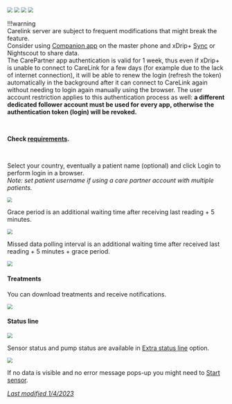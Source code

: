 <img src="../../images/hamburger_menu.png" style="zoom:75%;" />  
<img src="../../images/M-S.png" style="zoom:75%;" />  
<img src="../../images/M-S-HDS.png" style="zoom:75%;" />  
<img src="../images/M-S-HDSlistM.png" style="zoom:76%;" />

</br>

!!!warning  
    Carelink server are subject to frequent modifications that might break the feature.  
    Consider using [Companion app](../companion) on the master phone and xDrip+ [Sync](../xdripfollower) or Nightscout to share data.  
    The CarePartner app authentication is valid for 1 week, thus even if xDrip+ is unable to connect to CareLink for a few days (for example due to the lack of internet connection), it will be able to renew the login (refresh the token) automatically in the background after it can connect to CareLink again without needing to login again manually using the browser. The user account restriction applies to this authentication process as well: **a different dedicated follower account must be used for every app, otherwise the authentication token (login) will be revoked.**

</br>

**Check [requirements](https://github.com/benceszasz/xDripCareLinkFollower#requirements).**

</br>

Select your country, eventually a patient name (optional) and click Login to perform login in a browser.  
*Note: set patient username if using a care partner account with multiple patients.*

<img src="../images/M-S-HDS-CF1.png" style="zoom:71%;" />

Grace period is an additional waiting time after receiving last reading + 5 minutes.

<img src="../images/M-S-HDS-CF2.png" style="zoom:75%;" />

Missed data polling interval is an additional waiting time after received last reading + 5 minutes + grace period.

<img src="../images/M-S-HDS-CF3.png" style="zoom:75%;" />

</br>

#### Treatments

You can download treatments and receive notifications.

<img src="../images/M-S-HDS-CF4.png" style="zoom:75%;" />

</br>

#### Status line

<img src="../images/M-S-HDS-CF6.png" style="zoom:75%;" />

Sensor status and pump status are available in [Extra status line](../../use/lesscommon/#extra-status-line) option.

<img src="../images/M-S-HDS-CF5.png" style="zoom:75%;" />

</br>

If no data is visible and no error message pops-up you might need to [Start sensor](../../use/startsensor/#followers-and-companion-apps).

[*Last modified 1/4/2023*](https://github.com/NightscoutFoundation/xDrip/releases/tag/2023.03.27)

